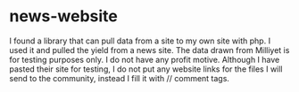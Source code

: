 # news-website
I found a library that can pull data from a site to my own site with php. I used it and pulled the yield from a news site. The data drawn from Milliyet is for testing purposes only. I do not have any profit motive. Although I have pasted their site for testing, I do not put any website links for the files I will send to the community, instead I fill it with // comment tags.
